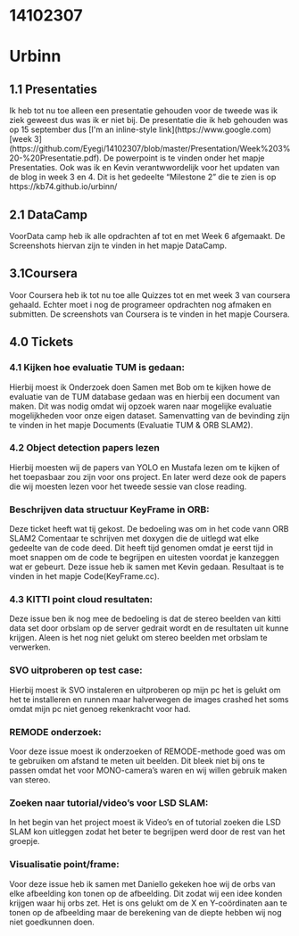 # 14102307

<h1> Urbinn

<h2>1.1 Presentaties</h2>
Ik heb tot nu toe alleen een presentatie gehouden voor de tweede was ik ziek geweest dus was ik er niet bij.
De presentatie die ik heb gehouden was op 15 september dus [I'm an inline-style link](https://www.google.com)
[week 3] (https://github.com/Eyegi/14102307/blob/master/Presentation/Week%203%20-%20Presentatie.pdf). 
De powerpoint is te vinden onder het mapje Presentaties. 
Ook was ik en Kevin verantwwordelijk voor het updaten van de blog in week 3 en 4. Dit is het gedeelte “Milestone 2” die te zien is op https://kb74.github.io/urbinn/

<h2>2.1 DataCamp</h2>
VoorData camp heb ik alle opdrachten af tot en met Week 6 afgemaakt. De Screenshots hiervan zijn te vinden in het mapje DataCamp.

<h2>3.1Coursera</h2>
Voor Coursera heb ik tot nu toe alle Quizzes tot en met week 3 van coursera gehaald. 
Echter moet i nog de programeer opdrachten nog afmaken en submitten. 
De screenshots van Coursera is te vinden in het mapje Coursera.

<h2>4.0 Tickets</h2>

<h3>4.1 Kijken hoe evaluatie TUM is gedaan:</h3>
Hierbij moest ik Onderzoek doen Samen met Bob om te kijken howe de evaluatie van de TUM database gedaan was en hierbij een document van maken. 
Dit was nodig omdat wij opzoek waren naar mogelijke evaluatie mogelijkheden voor onze eigen dataset. 
Samenvatting van de bevinding zijn te vinden in het mapje Documents (Evaluatie TUM & ORB SLAM2).

<h3>4.2 Object detection papers lezen</h3>
Hierbij moesten wij de papers van YOLO en Mustafa lezen om te kijken of het toepasbaar zou zijn voor ons project. 
En later werd deze ook de papers die wij moesten lezen voor het tweede sessie van close reading.

<h3>Beschrijven data structuur KeyFrame in ORB:</h3>
Deze ticket heeft wat tij gekost. 
De bedoeling was om in het code vann ORB SLAM2 Comentaar te schrijven met doxygen die de uitlegd wat elke gedeelte van de code deed. 
Dit heeft tijd genomen omdat je eerst tijd in moet snappen om de code te begrijpen en uitesten voordat je kanzeggen wat er gebeurt. 
Deze issue heb ik samen met Kevin gedaan. Resultaat is te vinden in het mapje Code(KeyFrame.cc).

<h3>4.3 KITTI point cloud resultaten:</h3>
Deze issue ben ik nog mee de bedoeling is dat de stereo beelden van kitti data set door orbslam op de server gedrait wordt en de resultaten uit kunne krijgen. 
Aleen is het nog niet gelukt om stereo beelden met orbslam te verwerken.
<h3>SVO uitproberen op test case:</h3> 
Hierbij moest ik SVO instaleren en uitproberen op mijn pc het is gelukt om het te installeren en runnen maar halverwegen de images crashed het soms omdat mijn pc niet genoeg rekenkracht voor had. 

<h3>REMODE onderzoek:</h3>
Voor deze issue moest ik onderzoeken of REMODE-methode goed was om te gebruiken om afstand te meten uit beelden.
Dit bleek niet bij ons te passen omdat het voor MONO-camera’s waren en wij willen gebruik maken van stereo.

<h3>Zoeken naar tutorial/video’s voor LSD SLAM:</h3>
In het begin van het project moest ik Video’s en of tutorial zoeken die LSD SLAM kon uitleggen zodat het beter te begrijpen werd door de rest van het groepje.

<h3>Visualisatie point/frame:</h3>
Voor deze issue heb ik samen met Daniello gekeken hoe wij de orbs van elke afbeelding kon tonen op de afbeelding.
Dit zodat wij een idee konden krijgen waar hij orbs zet. 
Het is ons gelukt om de X en Y-coördinaten aan te tonen op de afbeelding maar de berekening van de diepte hebben wij nog niet goedkunnen doen.



